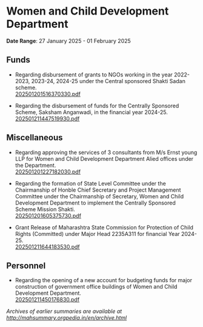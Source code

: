# Women and Child Development Department

**Date Range**: 27 January 2025 - 01 February 2025


## Funds
- Regarding disbursement of grants to NGOs working in the year 2022-2023, 2023-24, 2024-25 under the Central sponsored Shakti Sadan scheme.\
  [202501201516370330.pdf](https://gr.maharashtra.gov.in/Site/Upload/Government%20Resolutions/English/202501201516370330.pdf)

- Regarding the disbursement of funds for the Centrally Sponsored Scheme, Saksham Anganwadi, in the financial year 2024-25.\
  [202501211447519930.pdf](https://gr.maharashtra.gov.in/Site/Upload/Government%20Resolutions/English/202501211447519930.pdf)

## Miscellaneous
- Regarding approving the services of 3 consultants from M/s Ernst young LLP for Women and Child Development Department  Alied  offices under the Department.\
  [202501201227182030.pdf](https://gr.maharashtra.gov.in/Site/Upload/Government%20Resolutions/English/202501201227182030.pdf)

- Regarding the formation of State Level Committee under the Chairmanship of Honble Chief Secretary and Project Management Committee under the Chairmanship of Secretary, Women and Child Development Department to implement the Centrally Sponsored Scheme Mission Shakti.\
  [202501201605375730.pdf](https://gr.maharashtra.gov.in/Site/Upload/Government%20Resolutions/English/202501201605375730.pdf)

- Grant Release of  Maharashtra State Commission for Protection of Child Rights (Committed)  under Major Head 2235A311 for  financial Year 2024-25.\
  [202501211644183530.pdf](https://gr.maharashtra.gov.in/Site/Upload/Government%20Resolutions/English/202501211644183530.pdf)

## Personnel
- Regarding the opening of a new account for budgeting funds for major construction of government office buildings of Women and Child Development Department.\
  [202501211450176830.pdf](https://gr.maharashtra.gov.in/Site/Upload/Government%20Resolutions/English/202501211450176830.pdf)


*Archives of earlier summaries are available at http://mahsummary.orgpedia.in/en/archive.html*